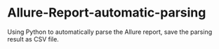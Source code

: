 # Allure-Report-automatic-parsing
Using Python to automatically parse the Allure report, save the parsing result as CSV file.

